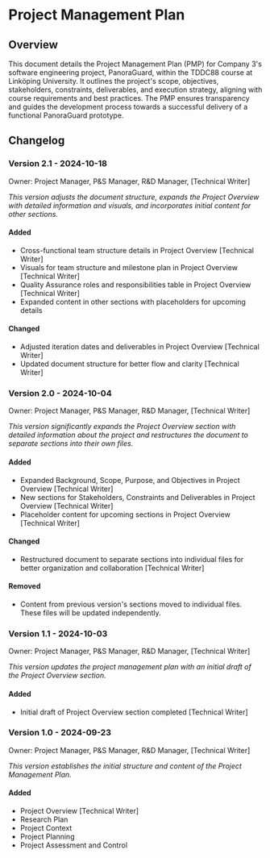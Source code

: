 # Project Management Plan

## Overview
This document details the Project Management Plan (PMP) for Company 3's software engineering project, PanoraGuard, within the TDDC88 course at Linköping University. It outlines the project's scope, objectives, stakeholders, constraints, deliverables, and execution strategy, aligning with course requirements and best practices. The PMP ensures transparency and guides the development process towards a successful delivery of a functional PanoraGuard prototype.

## Changelog

### Version 2.1 - 2024-10-18
Owner: Project Manager, P&S Manager, R&D Manager, [Technical Writer] 

*This version adjusts the document structure, expands the Project Overview with detailed information and visuals, and incorporates initial content for other sections.*

#### Added
- Cross-functional team structure details in Project Overview [Technical Writer]
- Visuals for team structure and milestone plan in Project Overview [Technical Writer]
- Quality Assurance roles and responsibilities table in Project Overview [Technical Writer]
- Expanded content in other sections with placeholders for upcoming details 

#### Changed
- Adjusted iteration dates and deliverables in Project Overview [Technical Writer]
- Updated document structure for better flow and clarity [Technical Writer]

### Version 2.0 - 2024-10-04
Owner: Project Manager, P&S Manager, R&D Manager, [Technical Writer] 

*This version significantly expands the Project Overview section with detailed information about the project and restructures the document to separate sections into their own files.*

#### Added
- Expanded Background, Scope, Purpose, and Objectives in Project Overview [Technical Writer]
- New sections for Stakeholders, Constraints and Deliverables in Project Overview [Technical Writer]
- Placeholder content for upcoming sections in Project Overview [Technical Writer]

#### Changed
- Restructured document to separate sections into individual files for better organization and collaboration [Technical Writer]

#### Removed
- Content from previous version's sections moved to individual files. These files will be updated independently.

### Version 1.1 - 2024-10-03
Owner: Project Manager, P&S Manager, R&D Manager, [Technical Writer] 

*This version updates the project management plan with an initial draft of the Project Overview section.*

#### Added
- Initial draft of Project Overview section completed [Technical Writer]

### Version 1.0 - 2024-09-23
Owner: Project Manager, P&S Manager, R&D Manager, [Technical Writer] 

*This version establishes the initial structure and content of the Project Management Plan.*

#### Added
- Project Overview [Technical Writer]
- Research Plan
- Project Context 
- Project Planning 
- Project Assessment and Control 
